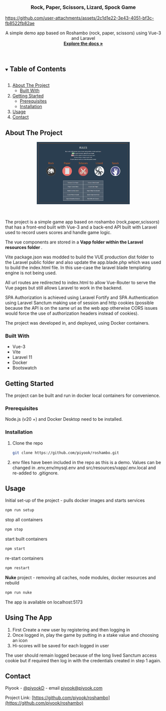 <!-- PROJECT LOGO -->
<br />
<p align="center">


  <h3 align="center">Rock, Paper, Scissors, Lizard, Spock Game</h3>



https://github.com/user-attachments/assets/2c1d1e22-3e43-4051-bf3c-fb8522fb82ae



  <p align="center">
    A simple demo app based on Roshambo (rock, paper, scissors) using Vue-3 and Laravel
    <br />
    <a href="https://github.com/piyook/roshambo"><strong>Explore the docs »</strong></a>
    <br />
    <br />
  </p>
</p>

<!-- TABLE OF CONTENTS -->
<details open="open">
  <summary><h2 style="display: inline-block">Table of Contents</h2></summary>
  <ol>
    <li>
      <a href="#about-the-project">About The Project</a>
      <ul>
        <li><a href="#built-with">Built With</a></li>
      </ul>
    </li>
    <li>
      <a href="#getting-started">Getting Started</a>
      <ul>
        <li><a href="#prerequisites">Prerequisites</a></li>
        <li><a href="#installation">Installation</a></li>
      </ul>
    </li>
    <li><a href="#usage">Usage</a></li>
    <li><a href="#contact">Contact</a></li>
  </ol>
</details>

<!-- ABOUT THE PROJECT -->

## About The Project

<p align="center">
 <img src="images/rules.png" alt="Logo" width="300" height="200">
 </p>
 <br>
 
 
The project is a simple game app based on roshambo (rock,paper,scissors) that has a front-end built with Vue-3 and a back-end API built with Laravel used to record users scores and handle game logic.

The vue components are stored in a <b> Vapp folder within the Laravel resources folder </b>.

Vite package.json was modded to build the VUE production dist folder to the Laravel
public folder and also update the app.blade.php which was used to build
the index.html file. In this use-case the laravel blade templating engine is
not being used.

All url routes are redirected to index.html to allow Vue-Router to serve the
Vue pages but still allows Laravel to work in the backend.

SPA Authorization is achieved using Laravel Fortify and SPA Authentication
using Laravel Sanctum making use of session and http cookies (possible
because the API is on the same url as the web app otherwise CORS issues
would force the use of authorization headers instead of cookies).

The project was developed in, and deployed, using Docker containers.

### Built With

- Vue-3
- Vite
- Laravel 11
- Docker
- Bootswatch

## Getting Started

The project can be built and run in docker local containers for convenience.

### Prerequisites

Node.js (v20 +) and Docker Desktop need to be installed.

### Installation

1. Clone the repo

   ```sh
   git clone https://github.com/piyook/roshambo.git
   ```

2. env files have been included in the repo as this is a demo. Values can be changed in .env,env/mysql.env and src/resources/vapp/.env.local and re-added to .gitignore.

## Usage

Initial set-up of the project - pulls docker images and starts services

```sh
npm run setup
```

stop all containers

```sh
npm stop
```

start built containers

```sh
npm start
```

re-start containers

```sh
npm restart
```

<b>Nuke</b> project - removing all caches, node modules, docker resources and rebuild

```sh
npm run nuke
```

The app is available on localhost:5173

## Using The App

1. First Create a new user by registering and then logging in
2. Once logged in, play the game by putting in a stake value and choosing an icon
3. Hi-scores will be saved for each logged in user

The user should remain logged because of the long lived Sanctum access cookie but if required then log in with the credentials created in step 1 again.

## Contact

Piyook - [@piyookD](https://twitter.com/piyookD) - email piyook@piyook.com

Project Link: [https://github.com/piyook/roshambo](https://github.com/piyook/roshambo)
